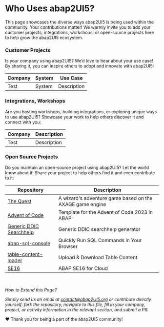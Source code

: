 # Who Uses abap2UI5?

This page showcases the diverse ways abap2UI5 is being used within the community. Your contributions matter! We warmly invite you to add your customer projects, integrations, workshops, or open-source projects here to help grow the abap2UI5 ecosystem.

### Customer Projects
Is your company using abap2UI5? We’d love to hear about your use case! By sharing it, you can inspire others to adopt and innovate with abap2UI5:
 
|  Company | System | Use Case |
| ------------- | ------------- | ------------- |
| Test | System  | Description |


### Integrations, Workshops
Are you hosting workshops, building integrations, or exploring unique ways to use abap2UI5? Showcase your work to help others discover it and connect with you:

|  Company | Description |
| ------------- | ------------- |
| Test | Description |


### Open Source Projects
Do you maintain an open-source project using abap2UI5? Let the world know about it! Share your project to help others find it and even contribute to it:

|  Repository | Description |
| ------------- | ------------- |
| [The Quest](https://github.com/nomssi/axage)  | A wizard's adventure game based on the AXAGE game engine |
| [Advent of Code](https://github.com/joltdx/abap-advent-2023-template) | Template for the Advent of Code 2023 in ABAP  |
| [Generic DDIC Searchhelp](https://github.com/axelmohnen/a2UI5-generic_search_hlp) | Generic DDIC searchhelp generator  |
| [abap-sql-console](https://github.com/abap2UI5-apps/abap-sql-console) | Quickly Run SQL Commands in Your Browser  |
| [table-content-loader](https://github.com/abap2UI5-apps/table-content-loader) | Upload & Download Table Content  |
| [SE16](https://github.com/abap2UI5-apps/SE16) | ABAP SE16 for Cloud  |

<br>

_How to Extend this Page?_

_Simply send us an email at <contact@abap2UI5.org> or contribute directly yourself: fork the repository, navigate to this file, fill in your company, project, or activity information in the relevant section, and submit a PR._

❤️ Thank you for being a part of the abap2UI5 community!
